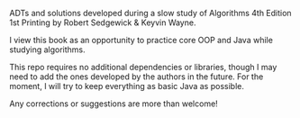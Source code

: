 ADTs and solutions developed during a slow study of Algorithms 4th Edition 1st Printing by Robert Sedgewick &amp; Keyvin Wayne.

I view this book as an opportunity to practice core OOP and Java while studying algorithms.

This repo requires no additional dependencies or libraries, though I may need to add the ones developed by the authors in the future.
For the moment, I will try to keep everything as basic Java as possible.

Any corrections or suggestions are more than welcome!